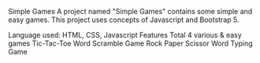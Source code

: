 Simple Games
A project named "Simple Games" contains some simple and easy games. This project uses concepts of Javascript and Bootstrap 5.

Language used: HTML, CSS, Javascript
Features
Total 4 various & easy games
Tic-Tac-Toe
Word Scramble Game
Rock Paper Scissor
Word Typing Game
